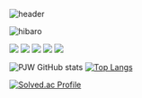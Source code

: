 ![header](https://capsule-render.vercel.app/api?type=rounded&color=auto&height=300&section=header&text=pjnw1236&fontSize=90&animation=scaleIn)

![hibaro](https://user-images.githubusercontent.com/97827368/169654343-0928eea5-a1b1-4fd6-9a97-0239233af25a.gif)

<!--
![HTML](<img src="https://img.shields.io/badge/html-E34F26?style=for-the-badge&logo=html5&logoColor=white">)
![CSS](<img src="https://img.shields.io/badge/css-1572B6?style=for-the-badge&logo=css3&logoColor=white">)
![JS](<img src="https://img.shields.io/badge/javascript-F7DF1E?style=for-the-badge&logo=javascript&logoColor=black">)
-->


<img src="https://img.shields.io/badge/python-version6?style=for-the-badge&logo=java&logoColor=white">
<img src="https://img.shields.io/badge/JAVA-007396?style=for-the-badge&logo=java&logoColor=white">
<img src="https://img.shields.io/badge/mysql-4479A1?style=for-the-badge&logo=mysql&logoColor=white">

<img src="https://img.shields.io/badge/github-181717?style=for-the-badge&logo=github&logoColor=white">
<img src="https://img.shields.io/badge/linux-FCC624?style=for-the-badge&logo=linux&logoColor=black">


![PJW GitHub stats](https://github-readme-stats.vercel.app/api?username=pjnw1236&show_icons=true)
[![Top Langs](https://github-readme-stats.vercel.app/api/top-langs/?username=pjnw1236)](https://github.com/anuraghazra/github-readme-stats)

<!--
![StackOverflow](https://stackoverflow.design/assets/img/logos/so/logo-stackoverflow.svg)
-->

[![Solved.ac Profile](http://mazassumnida.wtf/api/v2/generate_badge?boj=uiside)](https://solved.ac/uiside/)
